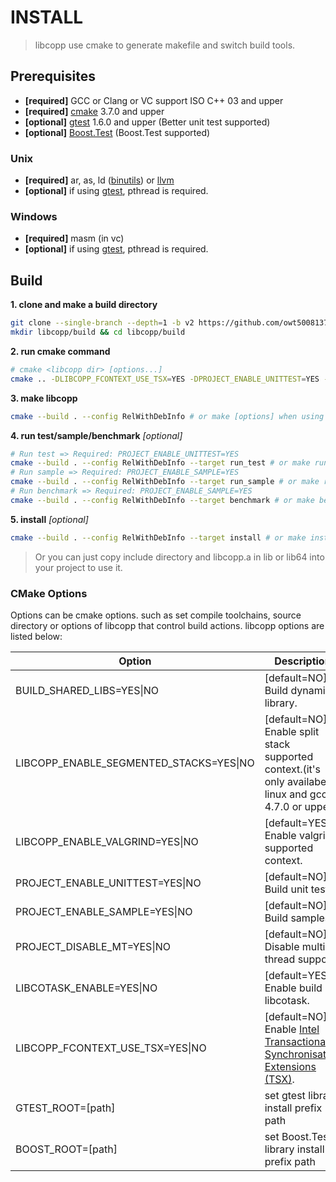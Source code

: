 INSTALL
=======

> libcopp use cmake to generate makefile and switch build tools.

Prerequisites
-------------

-   **[required]** GCC or Clang or VC support ISO C++ 03 and upper
-   **[required]** [cmake](www.cmake.org) 3.7.0 and upper
-   **[optional]** [gtest](https://code.google.com/p/googletest/) 1.6.0 and upper (Better unit test supported)
-   **[optional]** [Boost.Test](http://www.boost.org/doc/libs/release/libs/test/) (Boost.Test supported)

### Unix

-   **[required]** ar, as, ld ([binutils](http://www.gnu.org/software/binutils/)) or [llvm](http://llvm.org/)
-   **[optional]** if using [gtest](https://code.google.com/p/googletest/), pthread is required.

### Windows

-   **[required]** masm (in vc)
-   **[optional]** if using [gtest](https://code.google.com/p/googletest/), pthread is required.

Build
-----

**1. clone and make a build directory**
~~~~~~~~~~bash
git clone --single-branch --depth=1 -b v2 https://github.com/owt5008137/libcopp.git 
mkdir libcopp/build && cd libcopp/build
~~~~~~~~~~

**2. run cmake command**
~~~~~~~~~~bash
# cmake <libcopp dir> [options...]
cmake .. -DLIBCOPP_FCONTEXT_USE_TSX=YES -DPROJECT_ENABLE_UNITTEST=YES -DPROJECT_ENABLE_SAMPLE=YES
~~~~~~~~~~

**3. make libcopp**
~~~~~~~~~~bash
cmake --build . --config RelWithDebInfo # or make [options] when using Makefile
~~~~~~~~~~

**4. run test/sample/benchmark** *[optional]*
~~~~~~~~~~bash
# Run test => Required: PROJECT_ENABLE_UNITTEST=YES
cmake --build . --config RelWithDebInfo --target run_test # or make run_test when using Makefile
# Run sample => Required: PROJECT_ENABLE_SAMPLE=YES
cmake --build . --config RelWithDebInfo --target run_sample # or make run_sample when using Makefile
# Run benchmark => Required: PROJECT_ENABLE_SAMPLE=YES
cmake --build . --config RelWithDebInfo --target benchmark # or make benchmark when using Makefile
~~~~~~~~~~

**5. install** *[optional]*
~~~~~~~~~~bash
cmake --build . --config RelWithDebInfo --target install # or make install when using Makefile
~~~~~~~~~~

> Or you can just copy include directory and libcopp.a in lib or lib64 into your project to use it.

### CMake Options
Options can be cmake options. such as set compile toolchains, source directory or options of libcopp that control build actions. libcopp options are listed below:

| Option                                     | Description                                                                                                               |
| ------------------------------------------ | ------------------------------------------------------------------------------------------------------------------------- |
| BUILD\_SHARED\_LIBS=YES\|NO                | [default=NO] Build dynamic library.                                                                                       |
| LIBCOPP\_ENABLE\_SEGMENTED\_STACKS=YES\|NO | [default=NO] Enable split stack supported context.(it's only availabe in linux and gcc 4.7.0 or upper)                    |
| LIBCOPP\_ENABLE\_VALGRIND=YES\|NO          | [default=YES] Enable valgrind supported context.                                                                          |
| PROJECT\_ENABLE\_UNITTEST=YES\|NO          | [default=NO] Build unit test.                                                                                             |
| PROJECT\_ENABLE\_SAMPLE=YES\|NO            | [default=NO] Build samples.                                                                                               |
| PROJECT\_DISABLE\_MT=YES\|NO               | [default=NO] Disable multi-thread support.                                                                                |
| LIBCOTASK\_ENABLE=YES\|NO                  | [default=YES] Enable build libcotask.                                                                                     |
| LIBCOPP\_FCONTEXT\_USE\_TSX=YES\|NO        | [default=NO] Enable [Intel Transactional Synchronisation Extensions (TSX)](https://software.intel.com/en-us/node/695149). |
| GTEST\_ROOT=[path]                         | set gtest library install prefix path                                                                                     |
| BOOST\_ROOT=[path]                         | set Boost.Test library install prefix path                                                                                |


